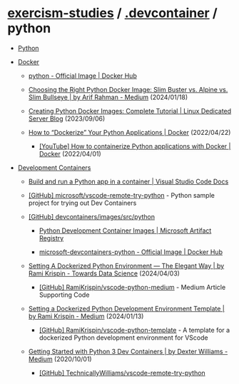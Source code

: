 # [exercism-studies](../../README.md) / [.devcontainer](../README.md) / python

- [Python](https://www.python.org/)

- [Docker](https://www.docker.com/)

  - [python - Official Image | Docker Hub](https://hub.docker.com/_/python/)

  - [Choosing the Right Python Docker Image: Slim Buster vs. Alpine vs. Slim Bullseye | by Arif Rahman - Medium](https://medium.com/@arif.rahman.rhm/choosing-the-right-python-docker-image-slim-buster-vs-alpine-vs-slim-bullseye-5586bac8b4c9) (2024/01/18)

  - [Creating Python Docker Images: Complete Tutorial | Linux Dedicated Server Blog](https://ioflood.com/blog/python-docker-image/) (2023/09/06)

  - [How to “Dockerize” Your Python Applications | Docker](https://www.docker.com/blog/how-to-dockerize-your-python-applications/) (2022/04/22)

    - [[YouTube] How to containerize Python applications with Docker | Docker](https://www.youtube.com/watch?v=0UG2x2iWerk) (2022/04/01)

- [Development Containers](https://containers.dev/)

  - [Build and run a Python app in a container | Visual Studio Code Docs](https://code.visualstudio.com/docs/containers/quickstart-python)

  - [[GitHub] microsoft/vscode-remote-try-python](https://github.com/microsoft/vscode-remote-try-python) - Python sample project for trying out Dev Containers

  - [[GitHub] devcontainers/images/src/python](https://github.com/devcontainers/images/tree/main/src/python)

    - [Python Development Container Images | Microsoft Artifact Registry](https://mcr.microsoft.com/en-us/product/devcontainers/python/about)

    - [microsoft-devcontainers-python - Official Image | Docker Hub](https://hub.docker.com/_/microsoft-devcontainers-python)

  - [Setting A Dockerized Python Environment — The Elegant Way | by Rami Krispin - Towards Data Science](https://towardsdatascience.com/setting-a-dockerized-python-environment-the-elegant-way-f716ef85571d) (2024/04/03)

    - [[GitHub] RamiKrispin/vscode-python-medium](https://github.com/RamiKrispin/vscode-python-medium) - Medium Article Supporting Code

  - [Setting a Dockerized Python Development Environment Template | by Rami Krispin - Medium](https://medium.com/@rami.krispin/setting-a-dockerized-python-development-environment-template-de2400c4812b) (2024/01/13)

    - [[GitHub] RamiKrispin/vscode-python-template](https://github.com/RamiKrispin/vscode-python-template) - A template for a dockerized Python development environment for VScode

  - [Getting Started with Python 3 Dev Containers | by Dexter Williams - Medium](https://medium.com/@dexterwilliams04/getting-started-with-python-3-dev-containers-4f14821fec6b) (2020/10/01)

    - [[GitHub] TechnicallyWilliams/vscode-remote-try-python](https://github.com/TechnicallyWilliams/vscode-remote-try-python)